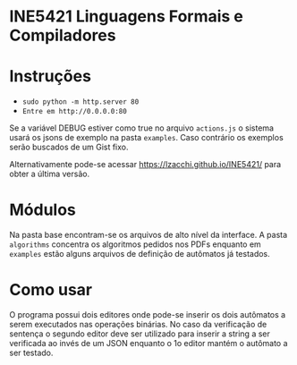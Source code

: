 # INE5421 Linguagens Formais e Compiladores

# Instruções

- `sudo python -m http.server 80`
- `Entre em http://0.0.0.0:80`

Se a variável DEBUG estiver como true no arquivo `actions.js` o sistema usará os jsons de exemplo na pasta `examples`. Caso contrário os exemplos serão buscados de um Gist fixo.

Alternativamente pode-se acessar https://lzacchi.github.io/INE5421/ para obter a última versão.

# Módulos

Na pasta base encontram-se os arquivos de alto nível da interface. A pasta `algorithms` concentra os algoritmos pedidos nos PDFs enquanto em `examples` estão alguns arquivos de definição de autômatos já testados.

# Como usar

O programa possui dois editores onde pode-se inserir os dois autômatos a serem executados nas operações binárias. No caso da verificação de sentença o segundo editor deve ser utilizado para inserir a string a ser verificada ao invés de um JSON enquanto o 1o editor mantém o autômato a ser testado.
